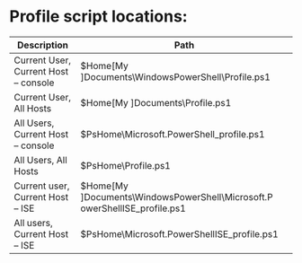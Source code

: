 <h1> Profile script locations: </h1>

| Description | Path |
| --- | --- |
| Current User, Current Host – console | $Home\[My ]Documents\WindowsPowerShell\Profile.ps1 |
| Current User, All Hosts | $Home\[My ]Documents\Profile.ps1 |
| All Users, Current Host – console | $PsHome\Microsoft.PowerShell_profile.ps1 |
| All Users, All Hosts | $PsHome\Profile.ps1 |
| Current user, Current Host – ISE | $Home\[My ]Documents\WindowsPowerShell\Microsoft.P owerShellISE_profile.ps1 |
| All users, Current Host – ISE | $PsHome\Microsoft.PowerShellISE_profile.ps1 |
